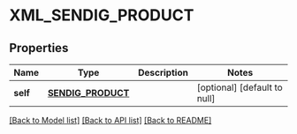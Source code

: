 # XML_SENDIG_PRODUCT

## Properties
Name | Type | Description | Notes
------------ | ------------- | ------------- | -------------
**self** | [**SENDIG_PRODUCT**](SendigProduct.md) |  | [optional] [default to null]

[[Back to Model list]](../README.md#documentation-for-models) [[Back to API list]](../README.md#documentation-for-api-endpoints) [[Back to README]](../README.md)


